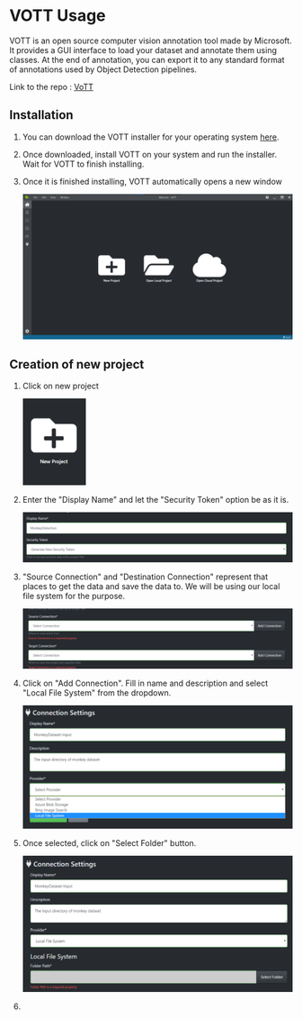 # VOTT Usage

VOTT is an open source computer vision annotation tool made by Microsoft. It provides a GUI interface to load your dataset and annotate them using classes. At the end of annotation, you can export it to any standard format of annotations used by Object Detection pipelines. 



Link to the repo : [VoTT](https://github.com/Microsoft/VoTT) 



## Installation

1. You can download the VOTT installer for your operating system [here](https://github.com/Microsoft/VoTT/releases).

2. Once downloaded, install VOTT on your system and run the installer. Wait for VOTT to finish installing.

3. Once it is finished installing, VOTT automatically opens a new window

   ![image-20220512132424461](Images\image-20220512132424461.png)



## Creation of new project

1. Click on new project

   ![image-20220512132608808](Images\image-20220512132608808.png)

2. Enter the "Display Name" and let the "Security Token" option be as it is.

   ![image-20220512133051464](Images\image-20220512133051464.png) 

3. "Source Connection" and "Destination Connection" represent that places to get the data and save the data to. We will be using our local file system for the purpose.

   ![image-20220512133222504](Images\image-20220512133222504.png)

4. Click on "Add Connection". Fill in name and description and select "Local File System" from the dropdown. 

   ![image-20220512133438292](Images\image-20220512133438292.png)

5. Once selected, click on "Select Folder" button.

   ![image-20220512133617116](Images\image-20220512133617116.png)

6. 